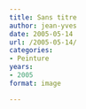 ```yaml
---
title: Sans titre
author: jean-yves
date: 2005-05-14
url: /2005-05-14/
categories:
- Peinture
years:
- 2005
format: image

---
```

